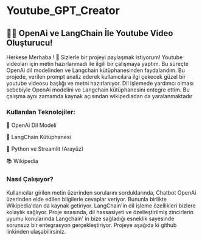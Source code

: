 # Youtube_GPT_Creator

## 🚀✨ OpenAi ve LangChain İle Youtube Video Oluşturucu!
Herkese Merhaba ! 👋
Sizlerle bir projeyi paylaşmak istiyorum! Youtube videoları için metin hazırlanmadı ile ilgili bir çalışmaya yaptım. Bu süreçte OpenAi dil modelinden ve Langchain kütüphanesinden faydalandım.
Bu projede, verilen prompt analiz ederek kullanıcılara ilgi çekecek güzel bir youtube videosu başlığı ve metni hazırlanıyor. Dil işlemede yardımcı olması sebebiyle OpenAi  modelini ve Langchain kütüphanesini entegre ettim. Bu çalışma aynı zamamda kaynak açısından wikipediadan da yaralanmaktadır
### Kullanılan Teknolojiler:
🤖 OpenAi Dil Modeli

🦜️ LangChain Kütüphanesi

🐍 Python ve Streamlit (Arayüz)

📚 Wikipedia
### Nasıl Çalışıyor?
Kullanıcılar girilen metin üzerinden sorularını sorduklarında, Chatbot OpenAi üzerinden elde edilen bilgilerle cevaplar veriyor. Bununla birlikte Wikipedia'dan da kaynak getiriyor. LangChain'in dil işleme özellikleri bizlere kolaylık sağlıyor.
Proje sırasında, dil hassasiyeti ve özelleştirilmiş zincirlerin uyumu konularında Langchain' in bize sağladığı esneklik sayesinde sorunsuz bir entegrasyon gerçekleştiriyor.
Projeye aşağıda ki github linkinden ulaşabilirsiniz.

